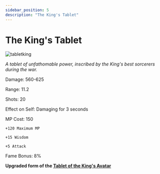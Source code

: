 ```yaml
---
sidebar_position: 5
description: "The King's Tablet"
---
```


# The King's Tablet

![tabletking](https://vwiki.valorserver.com/api/item/picture/the%20king's%20tablet)

<i>A tablet of unfathomable power, inscribed by the King's best sorcerers during the war.</i>

Damage: 560-625

Range: 11.2

Shots: 20

Effect on Self: Damaging for 3 seconds

MP Cost: 150

    +120 Maximum MP
    
    +15 Wisdom
    
    +5 Attack

Fame Bonus: 8%

**Upgraded form of the [Tablet of the King's Avatar](https://www.realmeye.com/wiki/tablet-of-the-king-s-avatar)**
